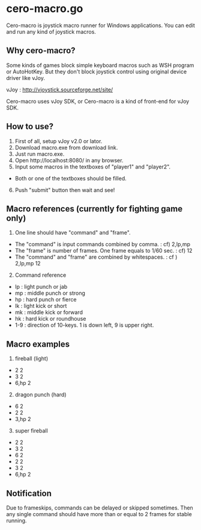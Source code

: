 # cero-macro.go
Cero-macro is joystick macro runner for Windows applications.
You can edit and run any kind of joystick macros.

## Why cero-macro?
Some kinds of games block simple keyboard macros such as WSH program or AutoHotKey.
But they don't block joystick control using original device driver like vJoy.

vJoy : http://vjoystick.sourceforge.net/site/

Cero-macro uses vJoy SDK, or Cero-macro is a kind of front-end for vJoy SDK.

## How to use?

1. First of all, setup vJoy v2.0 or lator.
2. Download macro.exe from download link.
3. Just run macro.exe.
4. Open http://localhost:8080/ in any browser.
5. Input some macros in the textboxes of "player1" and "player2".
 * Both or one of the textboxes should be filled.
6. Push "submit" button then wait and see!

## Macro references (currently for fighting game only)

1. One line should have "command" and "frame".
 * The "command" is input commands combined by comma. : cf) 2,lp,mp
 * The "frame" is number of frames. One frame equals to 1/60 sec. : cf) 12
 * The "command" and "frame" are combined by whitespaces. : cf ) 2,lp,mp 12
2. Command reference
 * lp : light punch or jab
 * mp : middle punch or strong
 * hp : hard punch or fierce
 * lk : light kick or short
 * mk : middle kick or forward
 * hk : hard kick or roundhouse
 * 1-9 : direction of 10-keys. 1 is down left, 9 is upper right.

## Macro examples

1. fireball (light)
 * 2 2
 * 3 2
 * 6,hp 2
2. dragon punch (hard)
 * 6 2
 * 2 2
 * 3,hp 2
3. super fireball
 * 2 2
 * 3 2
 * 6 2
 * 2 2
 * 3 2
 * 6,hp 2


## Notification

Due to frameskips, commands can be delayed or skipped sometimes.
Then any single command should have more than or equal to 2 frames for stable running.
